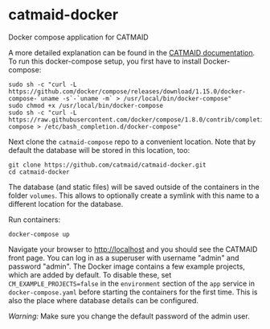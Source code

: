 # catmaid-docker

Docker compose application for CATMAID

A more detailed explanation can be found in the [CATMAID
documentation](http://catmaid.readthedocs.io/en/stable/docker.html). To
run this docker-compose setup, you first have to install Docker-compose:

```
sudo sh -c "curl -L https://github.com/docker/compose/releases/download/1.15.0/docker-compose-`uname -s`-`uname -m` > /usr/local/bin/docker-compose"
sudo chmod +x /usr/local/bin/docker-compose
sudo sh -c "curl -L https://raw.githubusercontent.com/docker/compose/1.8.0/contrib/completion/bash/docker-compose > /etc/bash_completion.d/docker-compose"
```

Next clone the ``catmaid-compose`` repo to a convenient location. Note that by
default the database will be stored in this location, too:

```
git clone https://github.com/catmaid/catmaid-docker.git
cd catmaid-docker
```

The database (and static files) will be saved outside of the containers in the
folder ``volumes``. This allows to optionally create a symlink with this name to
a different location for the database.

Run containers:

```
docker-compose up
```

Navigate your browser to [http://localhost](http://localhost)
and you should see the CATMAID front page. You can log in as a superuser
with username "admin" and password "admin". The Docker image contains a few
example projects, which are added by default. To disable these, set
``CM_EXAMPLE_PROJECTS=false`` in the ``environment`` section of the ``app``
service in ``docker-compose.yaml`` before starting the containers for the
first time. This is also the place where database details can be configured.

*Warning:* Make sure you change the default password of the admin user.
